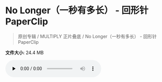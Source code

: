 # No Longer（一秒有多长） - 回形针PaperClip

> 原创专辑 / MULTIPLY 正片叠底 / No Longer（一秒有多长） - 回形针PaperClip

**文件大小**: 24.4 MB

<audio preload="none" controls><source src="https://file.hsyhx.top/video/原创专辑/MULTIPLY 正片叠底/No Longer（一秒有多长） - 回形针PaperClip.flac" type="audio/mpeg">🤔 您的浏览器不支持此音频格式</audio>